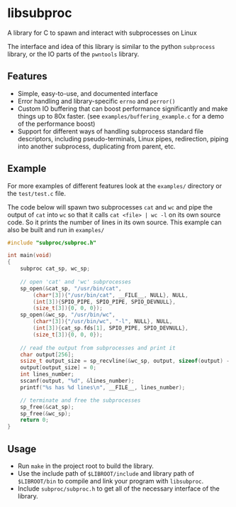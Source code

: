 # libsubproc

A library for C to spawn and interact with subprocesses on Linux

The interface and idea of this library is similar to the python `subprocess` library, or the IO parts of the `pwntools` library.

## Features


- Simple, easy-to-use, and documented interface
- Error handling and library-specific `errno` and `perror()`
- Custom IO buffering that can boost performance significantly and make things up to 80x faster. (see `examples/buffering_example.c` for a demo of the performance boost)
- Support for different ways of handling subprocess standard file descriptors, including pseudo-terminals, Linux pipes, redirection, piping into another subprocess, duplicating from parent, etc.

## Example

For more examples of different features look at the `examples/` directory or the `test/test.c` file.

The code below will spawn two subprocesses `cat` and `wc` and pipe the output of `cat` into `wc` so that it calls `cat <file> | wc -l` on its own source code. So it prints the number of lines in its own source. This example can also be built and run in `examples/`

```C
#include "subproc/subproc.h"

int main(void)
{
	subproc cat_sp, wc_sp;
	
	// open 'cat' and 'wc' subprocesses
	sp_open(&cat_sp, "/usr/bin/cat",
		(char*[3]){"/usr/bin/cat", __FILE__, NULL}, NULL,
		(int[3]){SPIO_PIPE, SPIO_PIPE, SPIO_DEVNULL},
		(size_t[3]){0, 0, 0});
	sp_open(&wc_sp, "/usr/bin/wc",
		(char*[3]){"/usr/bin/wc", "-l", NULL}, NULL,
		(int[3]){cat_sp.fds[1], SPIO_PIPE, SPIO_DEVNULL},
		(size_t[3]){0, 0, 0});
	
	// read the output from subprocesses and print it
	char output[256];
	ssize_t output_size = sp_recvline(&wc_sp, output, sizeof(output) - 1, false);
	output[output_size] = 0;
	int lines_number;
	sscanf(output, "%d", &lines_number);
	printf("%s has %d lines\n", __FILE__, lines_number);

	// terminate and free the subprocesses
	sp_free(&cat_sp);
	sp_free(&wc_sp);
	return 0;
}
```

## Usage

- Run `make` in the project root to build the library.
- Use the include path of `$LIBROOT/include` and library path of `$LIBROOT/bin` to compile and link your program with `libsubproc`.
- Include `subproc/subproc.h` to get all of the necessary interface of the library.
